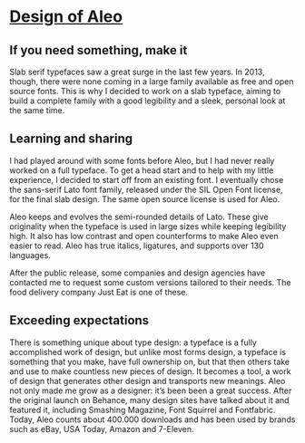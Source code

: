 # [Design of Aleo](https://alessiolaiso.com/aleo-font)

## If you need something, make it
Slab serif typefaces saw a great surge in the last few years. In 2013, though, there were none coming in a large family available as free and open source fonts. This is why I decided to work on a slab typeface, aiming to build a complete family with a good legibility and a sleek, personal look at the same time.

## Learning and sharing

I had played around with some fonts before Aleo, but I had never really worked on a full typeface. To get a head start and to help with my little experience, I decided to start off from an existing font. I eventually chose the sans-serif Lato font family, released under the SIL Open Font license, for the final slab design. The same open source license is used for Aleo.

Aleo keeps and evolves the semi-rounded details of Lato. These give originality when the typeface is used in large sizes while keeping legibility high. It also has low contrast and open counterforms to make Aleo even easier to read. Aleo has true italics, ligatures, and supports over 130 languages.

After the public release, some companies and design agencies have contacted me to request some custom versions tailored to their needs. The food delivery company Just Eat is one of these.

## Exceeding expectations

There is something unique about type design: a typeface is a fully accomplished work of design, but unlike most forms design, a typeface is something that you make, have full ownership on, but that then others take and use to make countless new pieces of design. It becomes a tool, a work of design that generates other design and transports new meanings. Aleo not only made me grow as a designer: it’s been been a great success. After the original launch on Behance, many design sites have talked about it and featured it, including Smashing Magazine, Font Squirrel and Fontfabric. Today, Aleo counts about 400.000 downloads and has been used by brands such as eBay, USA Today, Amazon and 7-Eleven.
